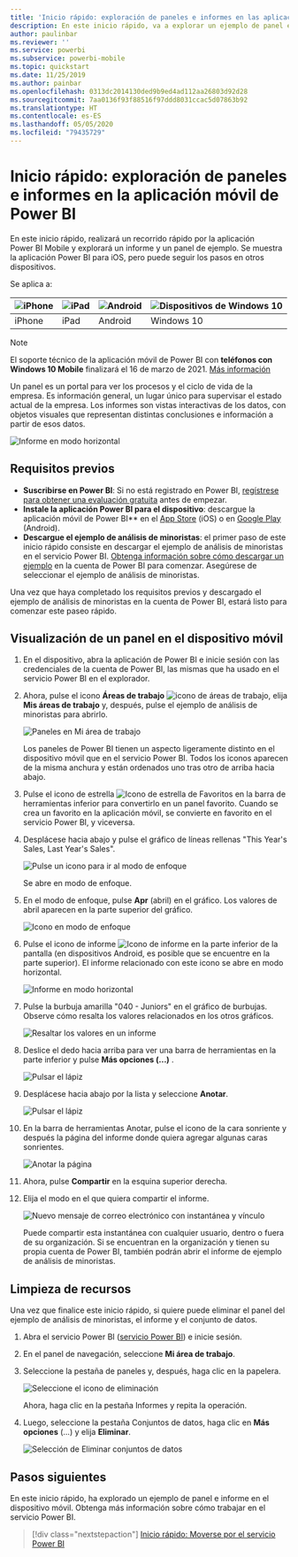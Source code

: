 ```yaml
---
title: 'Inicio rápido: exploración de paneles e informes en las aplicaciones móviles'
description: En este inicio rápido, va a explorar un ejemplo de panel e informe en las aplicaciones móviles de Power BI.
author: paulinbar
ms.reviewer: ''
ms.service: powerbi
ms.subservice: powerbi-mobile
ms.topic: quickstart
ms.date: 11/25/2019
ms.author: painbar
ms.openlocfilehash: 0313dc2014130ded9b9ed4ad112aa26803d92d28
ms.sourcegitcommit: 7aa0136f93f88516f97ddd8031ccac5d07863b92
ms.translationtype: HT
ms.contentlocale: es-ES
ms.lasthandoff: 05/05/2020
ms.locfileid: "79435729"
---
```

# <a name="quickstart-explore-dashboards-and-reports-in-the-power-bi-mobile-apps"></a>Inicio rápido: exploración de paneles e informes en la aplicación móvil de Power BI
En este inicio rápido, realizará un recorrido rápido por la aplicación Power BI Mobile y explorará un informe y un panel de ejemplo. Se muestra la aplicación Power BI para iOS, pero puede seguir los pasos en otros dispositivos.

Se aplica a:

| ![iPhone](./media/mobile-apps-quickstart-view-dashboard-report/iphone-logo-30-px.png) | ![iPad](./media/mobile-apps-quickstart-view-dashboard-report/ipad-logo-30-px.png) | ![Android](./media/mobile-apps-quickstart-view-dashboard-report/android-logo-30-px.png) | ![Dispositivos de Windows 10](./media/mobile-apps-quickstart-view-dashboard-report/win-10-logo-30-px.png) |
|:--- |:--- |:--- |:--- |
| iPhone | iPad | Android | Windows 10 |

>[!NOTE]
>El soporte técnico de la aplicación móvil de Power BI con **teléfonos con Windows 10 Mobile** finalizará el 16 de marzo de 2021. [Más información](https://go.microsoft.com/fwlink/?linkid=2121400)

Un panel es un portal para ver los procesos y el ciclo de vida de la empresa. Es información general, un lugar único para supervisar el estado actual de la empresa. Los informes son vistas interactivas de los datos, con objetos visuales que representan distintas conclusiones e información a partir de esos datos. 

![Informe en modo horizontal](././media/mobile-apps-quickstart-view-dashboard-report/power-bi-android-quickstart-report.png)

## <a name="prerequisites"></a>Requisitos previos

* **Suscribirse en Power BI**: Si no está registrado en Power BI, [regístrese para obtener una evaluación gratuita](https://app.powerbi.com/signupredirect?pbi_source=web) antes de empezar.
* **Instale la aplicación Power BI para el dispositivo**: descargue la aplicación móvil de Power BI** en el [App Store](https://apps.apple.com/app/microsoft-power-bi/id929738808) (iOS) o en [Google Play](https://play.google.com/store/apps/details?id=com.microsoft.powerbim&amp;amp;clcid=0x409) (Android).
* **Descargue el ejemplo de análisis de minoristas**: el primer paso de este inicio rápido consiste en descargar el ejemplo de análisis de minoristas en el servicio Power BI. [Obtenga información sobre cómo descargar un ejemplo](./mobile-apps-download-samples.md) en la cuenta de Power BI para comenzar. Asegúrese de seleccionar el ejemplo de análisis de minoristas.

Una vez que haya completado los requisitos previos y descargado el ejemplo de análisis de minoristas en la cuenta de Power BI, estará listo para comenzar este paseo rápido.

## <a name="view-a-dashboard-on-your-mobile-device"></a>Visualización de un panel en el dispositivo móvil
1. En el dispositivo, abra la aplicación de Power BI e inicie sesión con las credenciales de la cuenta de Power BI, las mismas que ha usado en el servicio Power BI en el explorador.
 
1. Ahora, pulse el icono **Áreas de trabajo** ![icono de áreas de trabajo](./media/mobile-apps-quickstart-view-dashboard-report/power-bi-iphone-workspaces-button.png), elija **Mis áreas de trabajo** y, después, pulse el ejemplo de análisis de minoristas para abrirlo.

    ![Paneles en Mi área de trabajo](./media/mobile-apps-quickstart-view-dashboard-report/power-bi-android-quickstart-dashboard.png)
   
    Los paneles de Power BI tienen un aspecto ligeramente distinto en el dispositivo móvil que en el servicio Power BI. Todos los iconos aparecen de la misma anchura y están ordenados uno tras otro de arriba hacia abajo.

5. Pulse el icono de estrella ![Icono de estrella de Favoritos](./media/mobile-apps-quickstart-view-dashboard-report/power-bi-android-quickstart-favorite-icon.png) en la barra de herramientas inferior para convertirlo en un panel favorito. Cuando se crea un favorito en la aplicación móvil, se convierte en favorito en el servicio Power BI, y viceversa.

6. Desplácese hacia abajo y pulse el gráfico de líneas rellenas "This Year's Sales, Last Year's Sales".

    ![Pulse un icono para ir al modo de enfoque](./media/mobile-apps-quickstart-view-dashboard-report/power-bi-android-quickstart-tap-tile-fave.png)

    Se abre en modo de enfoque.

7. En el modo de enfoque, pulse **Apr** (abril) en el gráfico. Los valores de abril aparecen en la parte superior del gráfico.

    ![Icono en modo de enfoque](./media/mobile-apps-quickstart-view-dashboard-report/power-bi-android-quickstart-tile-focus.png)

8. Pulse el icono de informe ![Icono de informe](./media/mobile-apps-quickstart-view-dashboard-report/power-bi-android-quickstart-report-icon.png) en la parte inferior de la pantalla (en dispositivos Android, es posible que se encuentre en la parte superior). El informe relacionado con este icono se abre en modo horizontal.

    ![Informe en modo horizontal](././media/mobile-apps-quickstart-view-dashboard-report/power-bi-android-quickstart-report.png)

9. Pulse la burbuja amarilla "040 - Juniors" en el gráfico de burbujas. Observe cómo resalta los valores relacionados en los otros gráficos. 

    ![Resaltar los valores en un informe](./media/mobile-apps-quickstart-view-dashboard-report/power-bi-android-quickstart-cross-highlight.png)

10. Deslice el dedo hacia arriba para ver una barra de herramientas en la parte inferior y pulse **Más opciones (...)** .

    ![Pulsar el lápiz](./media/mobile-apps-quickstart-view-dashboard-report/power-bi-android-quickstart-tap-pencil.png)


11. Desplácese hacia abajo por la lista y seleccione **Anotar**.

    ![Pulsar el lápiz](./media/mobile-apps-quickstart-view-dashboard-report/power-bi-android-quickstart-tap-pencil2.png)

12. En la barra de herramientas Anotar, pulse el icono de la cara sonriente y después la página del informe donde quiera agregar algunas caras sonrientes.
 
    ![Anotar la página](./media/mobile-apps-quickstart-view-dashboard-report/power-bi-android-quickstart-annotate.png)

13. Ahora, pulse **Compartir** en la esquina superior derecha.

14. Elija el modo en el que quiera compartir el informe.  

    ![Nuevo mensaje de correo electrónico con instantánea y vínculo](./media/mobile-apps-quickstart-view-dashboard-report/power-bi-android-quickstart-send-snapshot.png)

    Puede compartir esta instantánea con cualquier usuario, dentro o fuera de su organización. Si se encuentran en la organización y tienen su propia cuenta de Power BI, también podrán abrir el informe de ejemplo de análisis de minoristas.

## <a name="clean-up-resources"></a>Limpieza de recursos

Una vez que finalice este inicio rápido, si quiere puede eliminar el panel del ejemplo de análisis de minoristas, el informe y el conjunto de datos.

1. Abra el servicio Power BI ([servicio Power BI](https://app.powerbi.com)) e inicie sesión.

2. En el panel de navegación, seleccione **Mi área de trabajo**.

3. Seleccione la pestaña de paneles y, después, haga clic en la papelera.

    ![Seleccione el icono de eliminación](./media/mobile-apps-quickstart-view-dashboard-report/power-bi-android-quickstart-delete-retail.png)

    Ahora, haga clic en la pestaña Informes y repita la operación.

4. Luego, seleccione la pestaña Conjuntos de datos, haga clic en **Más opciones** (...) y elija **Eliminar**. 


    ![Selección de Eliminar conjuntos de datos](./media/mobile-apps-quickstart-view-dashboard-report/power-bi-android-quickstart-delete-retail-datasets.png)

## <a name="next-steps"></a>Pasos siguientes

En este inicio rápido, ha explorado un ejemplo de panel e informe en el dispositivo móvil. Obtenga más información sobre cómo trabajar en el servicio Power BI. 

> [!div class="nextstepaction"]
> [Inicio rápido: Moverse por el servicio Power BI](../end-user-experience.md)

